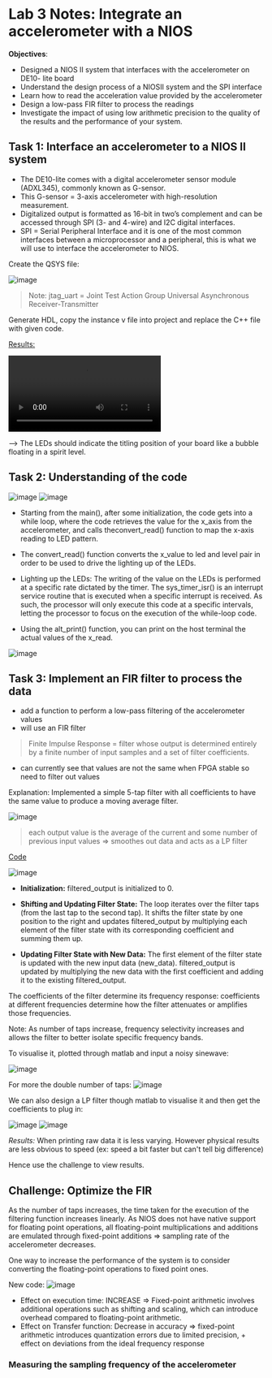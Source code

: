 # Lab 3 Notes:  Integrate an accelerometer with a NIOS

**Objectives**:
- Designed a NIOS II system that interfaces with the accelerometer on DE10- lite board
- Understand the design process of a NIOSII system and the SPI interface
- Learn how to read the acceleration value provided by the accelerometer
- Design a low-pass FIR filter to process the readings
- Investigate the impact of using low arithmetic precision to the quality of the results and the performance of your system.


## Task 1: Interface an accelerometer to a NIOS II system

- The DE10-lite comes with a digital accelerometer sensor module (ADXL345), commonly known as G-sensor. 
- This G-sensor = 3-axis accelerometer with high-resolution measurement.
- Digitalized output is formatted as 16-bit in two’s complement and can be accessed through SPI (3- and 4-wire) and I2C digital interfaces.
- SPI = Serial Peripheral Interface and it is one of the most common interfaces between a microprocessor and a peripheral, this is what we will use to interface the accelerometer to NIOS.

Create the QSYS file:

![image](images/Qsys.jpg)

> Note: jtag_uart = Joint Test Action Group  Universal Asynchronous Receiver-Transmitter

Generate HDL, copy the instance v file into project and replace the C++ file with given code.

<u> Results: </u>

![image](images/video_results1.MOV)

--> The LEDs should indicate the titling position of your board like a bubble floating in a spirit level.


## Task 2: Understanding of the code

![image](images/code_1.png)
![image](images/code_2.png)

- Starting from the main(),  after some initialization, the code gets into a while loop, where the code retrieves the value for the x_axis from the accelerometer, and calls theconvert_read() function to map the x-axis reading to LED pattern.

- The convert_read() function converts the x_value to led and level pair in order to be used to drive the lighting up of the LEDs.

- Lighting up the LEDs:
The writing of the value on the LEDs is performed at a specific rate dictated by the timer. 
The sys_timer_isr() is an interrupt service routine that is executed when a specific interrupt is received.
As such, the processor will only execute this code at a specific intervals, letting the processor to focus on the execution of the while-loop code.

- Using the alt_print() function, you can print on the host terminal the actual values of the x_read.

![image](images/raw_data.png)

## Task 3: Implement an FIR filter to process the data

- add a function to perform a low-pass filtering of the accelerometer values
- will use an FIR filter 
> Finite Impulse Response =  filter whose output is determined entirely by a finite number of input samples and a set of filter coefficients. 
- can currently see that values are not the same when FPGA stable so need to filter out values


Explanation:
Implemented a simple 5-tap filter with all coefficients to have the same value to produce a moving average filter.

![image](images/FIR_filter.png)
> each output value is the average of the current and some number of previous input values => smoothes out data and acts as a LP filter

<u>  Code </u>

![image](images/intfilter.png)

- **Initialization:** filtered_output is initialized to 0.

- **Shifting and Updating Filter State:** The loop iterates over the filter taps (from the last tap to the second tap). It shifts the filter state by one position to the right and updates filtered_output by multiplying each element of the filter state with its corresponding coefficient and summing them up.

- **Updating Filter State with New Data:** The first element of the filter state is updated with the new input data (new_data). filtered_output is updated by multiplying the new data with the first coefficient and adding it to the existing filtered_output.

The coefficients of the filter determine its frequency response:  coefficients at different frequencies determine how the filter attenuates or amplifies those frequencies.

Note: As number of taps increase, frequency selectivity increases and allows the filter to better isolate specific frequency bands. 


To visualise it, plotted through matlab and input a noisy sinewave:

![image](images/matlab1.png)

For more the double number of taps:
![image](images/matlab2.png)

We can also design a LP filter though matlab to visualise it and then get the coefficients to plug in:

![image](images/LP_coef.png)
![image](images/matlab3.png)

*Results:* 
When printing raw data it is less varying.
However physical results are less obvious to speed (ex: speed a bit faster but can't tell big difference)

Hence use the challenge to view results.

## Challenge: Optimize the FIR

As the number of taps increases, the time taken for the execution of the filtering function increases linearly. 
As  NIOS does not have native support for floating point operations, all floating-point multiplications and additions are emulated through fixed-point additions => sampling rate of the accelerometer decreases.

One way to increase the performance of the system is to consider converting the floating-point operations to fixed point ones.

New code:
![image](images/code3.png)

- Effect on execution time: INCREASE => Fixed-point arithmetic involves additional operations such as shifting and scaling, which can introduce overhead compared to floating-point arithmetic.
- Effect on Transfer function: Decrease in accuracy => fixed-point arithmetic introduces quantization errors due to limited precision, + effect on  deviations from the ideal frequency response

### Measuring the sampling frequency of the accelerometer








